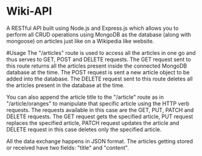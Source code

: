 # Wiki-API
A RESTful API built using Node.js and Express.js which allows you to perform all CRUD operations using MongoDB as the database (along with mongoose) on articles just like on a Wikipedia like website.

#Usage
The "/articles" route is used to access all the articles in one go and thus serves to GET, POST and DELETE requests.
The GET request sent to this route returns all the articles present inside the connected MongoDB database at the time.
The POST request is sent a new article object to be added into the database.
The DELETE request sent to this route deletes all the articles present in the database at the time.

You can also append the article title to the "/article" route as in "/article/oranges" to manipulate that specific article using the HTTP verb requests.
The requests available in this case are the GET, PUT, PATCH and DELETE requests.
The GET request gets the specified article, PUT request replaces the specified article, PATCH request updates the article and DELETE request in this case deletes only the specified article.

All the data exchange happens in JSON format. The articles getting stored or received have two fields: "title" and "content".
